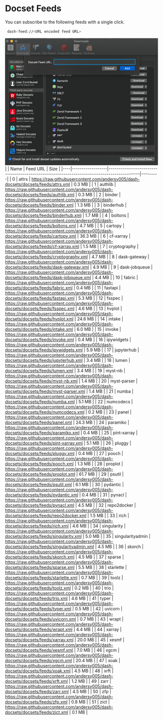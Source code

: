 # Docset Feeds

You can subscribe to the following feeds with a single click.

```bash
 dash-feed://<URL encoded feed URL>
```


![dash-docsets](https://github.com/andersy005/dash-docsets/raw/main/images/how-to-add-feed.png)
|    | Name             | Feed URL                                                                                     | Size    |
|----|------------------|----------------------------------------------------------------------------------------------|---------|
|  0 | attrs            | https://raw.githubusercontent.com/andersy005/dash-docsets/docsets/feeds/attrs.xml            | 0.3 MB  |
|  1 | authlib          | https://raw.githubusercontent.com/andersy005/dash-docsets/docsets/feeds/authlib.xml          | 0.3 MB  |
|  2 | binder           | https://raw.githubusercontent.com/andersy005/dash-docsets/docsets/feeds/binder.xml           | 1.3 MB  |
|  3 | binderhub        | https://raw.githubusercontent.com/andersy005/dash-docsets/docsets/feeds/binderhub.xml        | 1.7 MB  |
|  4 | boltons          | https://raw.githubusercontent.com/andersy005/dash-docsets/docsets/feeds/boltons.xml          | 4.7 MB  |
|  5 | cartopy          | https://raw.githubusercontent.com/andersy005/dash-docsets/docsets/feeds/cartopy.xml          | 36.3 MB |
|  6 | cf-xarray        | https://raw.githubusercontent.com/andersy005/dash-docsets/docsets/feeds/cf-xarray.xml        | 1.5 MB  |
|  7 | cryptography     | https://raw.githubusercontent.com/andersy005/dash-docsets/docsets/feeds/cryptography.xml     | 4.7 MB  |
|  8 | dask-gateway     | https://raw.githubusercontent.com/andersy005/dash-docsets/docsets/feeds/dask-gateway.xml     | 4.9 MB  |
|  9 | dask-jobqueue    | https://raw.githubusercontent.com/andersy005/dash-docsets/docsets/feeds/dask-jobqueue.xml    | 4.4 MB  |
| 10 | fabric           | https://raw.githubusercontent.com/andersy005/dash-docsets/docsets/feeds/fabric.xml           | 0.4 MB  |
| 11 | fastapi          | https://raw.githubusercontent.com/andersy005/dash-docsets/docsets/feeds/fastapi.xml          | 5.3 MB  |
| 12 | fsspec           | https://raw.githubusercontent.com/andersy005/dash-docsets/docsets/feeds/fsspec.xml           | 4.6 MB  |
| 13 | hvplot           | https://raw.githubusercontent.com/andersy005/dash-docsets/docsets/feeds/hvplot.xml           | 24.6 MB |
| 14 | intake           | https://raw.githubusercontent.com/andersy005/dash-docsets/docsets/feeds/intake.xml           | 6.0 MB  |
| 15 | invoke           | https://raw.githubusercontent.com/andersy005/dash-docsets/docsets/feeds/invoke.xml           | 0.4 MB  |
| 16 | ipywidgets       | https://raw.githubusercontent.com/andersy005/dash-docsets/docsets/feeds/ipywidgets.xml       | 5.9 MB  |
| 17 | jupyterhub       | https://raw.githubusercontent.com/andersy005/dash-docsets/docsets/feeds/jupyterhub.xml       | 3.4 MB  |
| 18 | lumen            | https://raw.githubusercontent.com/andersy005/dash-docsets/docsets/feeds/lumen.xml            | 3.4 MB  |
| 19 | myst-nb          | https://raw.githubusercontent.com/andersy005/dash-docsets/docsets/feeds/myst-nb.xml          | 1.4 MB  |
| 20 | myst-parser      | https://raw.githubusercontent.com/andersy005/dash-docsets/docsets/feeds/myst-parser.xml      | 1.4 MB  |
| 21 | numba            | https://raw.githubusercontent.com/andersy005/dash-docsets/docsets/feeds/numba.xml            | 5.1 MB  |
| 22 | numcodecs        | https://raw.githubusercontent.com/andersy005/dash-docsets/docsets/feeds/numcodecs.xml        | 0.2 MB  |
| 23 | panel            | https://raw.githubusercontent.com/andersy005/dash-docsets/docsets/feeds/panel.xml            | 24.3 MB |
| 24 | paramiko         | https://raw.githubusercontent.com/andersy005/dash-docsets/docsets/feeds/paramiko.xml         | 0.4 MB  |
| 25 | pint-xarray      | https://raw.githubusercontent.com/andersy005/dash-docsets/docsets/feeds/pint-xarray.xml      | 5.1 MB  |
| 26 | pluggy           | https://raw.githubusercontent.com/andersy005/dash-docsets/docsets/feeds/pluggy.xml           | 0.4 MB  |
| 27 | pooch            | https://raw.githubusercontent.com/andersy005/dash-docsets/docsets/feeds/pooch.xml            | 1.3 MB  |
| 28 | proplot          | https://raw.githubusercontent.com/andersy005/dash-docsets/docsets/feeds/proplot.xml          | 61.7 MB |
| 29 | psutil           | https://raw.githubusercontent.com/andersy005/dash-docsets/docsets/feeds/psutil.xml           | 6.1 MB  |
| 30 | pydantic         | https://raw.githubusercontent.com/andersy005/dash-docsets/docsets/feeds/pydantic.xml         | 0.4 MB  |
| 31 | pynacl           | https://raw.githubusercontent.com/andersy005/dash-docsets/docsets/feeds/pynacl.xml           | 4.5 MB  |
| 32 | repo2docker      | https://raw.githubusercontent.com/andersy005/dash-docsets/docsets/feeds/repo2docker.xml      | 1.5 MB  |
| 33 | rich             | https://raw.githubusercontent.com/andersy005/dash-docsets/docsets/feeds/rich.xml             | 4.6 MB  |
| 34 | singularity      | https://raw.githubusercontent.com/andersy005/dash-docsets/docsets/feeds/singularity.xml      | 5.0 MB  |
| 35 | singularityadmin | https://raw.githubusercontent.com/andersy005/dash-docsets/docsets/feeds/singularityadmin.xml | 4.5 MB  |
| 36 | skorch           | https://raw.githubusercontent.com/andersy005/dash-docsets/docsets/feeds/skorch.xml           | 4.5 MB  |
| 37 | sparse           | https://raw.githubusercontent.com/andersy005/dash-docsets/docsets/feeds/sparse.xml           | 5.5 MB  |
| 38 | starlette        | https://raw.githubusercontent.com/andersy005/dash-docsets/docsets/feeds/starlette.xml        | 0.7 MB  |
| 39 | toolz            | https://raw.githubusercontent.com/andersy005/dash-docsets/docsets/feeds/toolz.xml            | 0.2 MB  |
| 40 | trio             | https://raw.githubusercontent.com/andersy005/dash-docsets/docsets/feeds/trio.xml             | 4.6 MB  |
| 41 | typer            | https://raw.githubusercontent.com/andersy005/dash-docsets/docsets/feeds/typer.xml            | 0.5 MB  |
| 42 | uvicorn          | https://raw.githubusercontent.com/andersy005/dash-docsets/docsets/feeds/uvicorn.xml          | 0.7 MB  |
| 43 | wrapt            | https://raw.githubusercontent.com/andersy005/dash-docsets/docsets/feeds/wrapt.xml            | 4.4 MB  |
| 44 | xarray           | https://raw.githubusercontent.com/andersy005/dash-docsets/docsets/feeds/xarray.xml           | 20.0 MB |
| 45 | xesmf            | https://raw.githubusercontent.com/andersy005/dash-docsets/docsets/feeds/xesmf.xml            | 7.0 MB  |
| 46 | xgcm             | https://raw.githubusercontent.com/andersy005/dash-docsets/docsets/feeds/xgcm.xml             | 20.4 MB |
| 47 | xoak             | https://raw.githubusercontent.com/andersy005/dash-docsets/docsets/feeds/xoak.xml             | 4.5 MB  |
| 48 | xrft             | https://raw.githubusercontent.com/andersy005/dash-docsets/docsets/feeds/xrft.xml             | 1.2 MB  |
| 49 | zarr             | https://raw.githubusercontent.com/andersy005/dash-docsets/docsets/feeds/zarr.xml             | 4.5 MB  |
| 50 | zfp              | https://raw.githubusercontent.com/andersy005/dash-docsets/docsets/feeds/zfp.xml              | 0.8 MB  |
| 51 | zict             | https://raw.githubusercontent.com/andersy005/dash-docsets/docsets/feeds/zict.xml             | 0.1 MB  |
